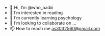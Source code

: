- 👋 Hi, I’m @who_aadiii
- 👀 I’m interested in reading 
- 🌱 I’m currently learning psychology
- 💞️ I’m looking to collaborate on ...
- 📫 How to reach me as3032560@gmail.com

<!---
who_aadiii/who_aadiii is a ✨ special ✨ repository because its `README.md` (this file) appears on your GitHub profile.
You can click the Preview link to take a look at your changes.
--->

